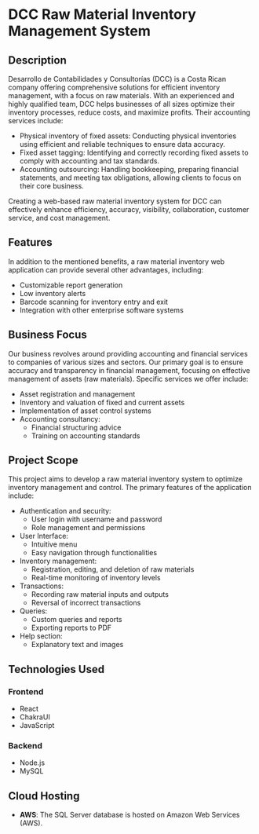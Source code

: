 # DCC Raw Material Inventory Management System

## Description

Desarrollo de Contabilidades y Consultorías (DCC) is a Costa Rican company offering comprehensive solutions for efficient inventory management, with a focus on raw materials. With an experienced and highly qualified team, DCC helps businesses of all sizes optimize their inventory processes, reduce costs, and maximize profits. Their accounting services include:

- Physical inventory of fixed assets: Conducting physical inventories using efficient and reliable techniques to ensure data accuracy.
- Fixed asset tagging: Identifying and correctly recording fixed assets to comply with accounting and tax standards.
- Accounting outsourcing: Handling bookkeeping, preparing financial statements, and meeting tax obligations, allowing clients to focus on their core business.

Creating a web-based raw material inventory system for DCC can effectively enhance efficiency, accuracy, visibility, collaboration, customer service, and cost management.

## Features

In addition to the mentioned benefits, a raw material inventory web application can provide several other advantages, including:

- Customizable report generation
- Low inventory alerts
- Barcode scanning for inventory entry and exit
- Integration with other enterprise software systems

## Business Focus

Our business revolves around providing accounting and financial services to companies of various sizes and sectors. Our primary goal is to ensure accuracy and transparency in financial management, focusing on effective management of assets (raw materials). Specific services we offer include:

- Asset registration and management
- Inventory and valuation of fixed and current assets
- Implementation of asset control systems
- Accounting consultancy:
  - Financial structuring advice
  - Training on accounting standards

## Project Scope

This project aims to develop a raw material inventory system to optimize inventory management and control. The primary features of the application include:

- Authentication and security:
  - User login with username and password
  - Role management and permissions
- User Interface:
  - Intuitive menu
  - Easy navigation through functionalities
- Inventory management:
  - Registration, editing, and deletion of raw materials
  - Real-time monitoring of inventory levels
- Transactions:
  - Recording raw material inputs and outputs
  - Reversal of incorrect transactions
- Queries:
  - Custom queries and reports
  - Exporting reports to PDF
- Help section:
  - Explanatory text and images

## Technologies Used

### Frontend

- React
- ChakraUI
- JavaScript

### Backend

- Node.js
- MySQL

## Cloud Hosting

- **AWS**: The SQL Server database is hosted on Amazon Web Services (AWS).
